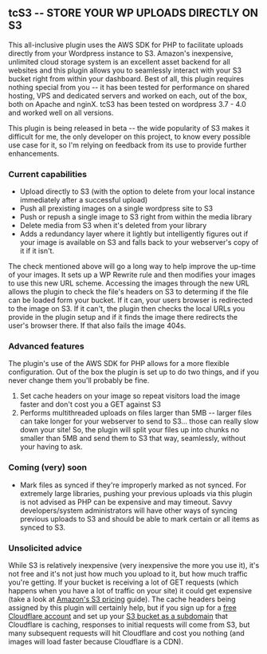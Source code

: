 <h2>tcS3 -- STORE YOUR WP UPLOADS DIRECTLY ON S3</h2>

This all-inclusive plugin uses the AWS SDK for PHP to facilitate uploads directly from your Wordpress instance to S3. Amazon's inexpensive, unlimited cloud storage system is an excellent asset backend for all websites and this plugin allows you to seamlessly interact with your S3 bucket right from within your dashboard. Best of all, this plugin requires nothing special from you -- it has been tested for performance on shared hosting, VPS and dedicated servers and worked on each, out of the box, both on Apache and nginX. tcS3 has been tested on wordpress 3.7 - 4.0 and worked well on all versions.

This plugin is being released in beta -- the wide popularity of S3 makes it difficult for me, the only developer on this project, to know every possible use case for it, so I'm relying on feedback from its use to provide further enhancements.

<h3>Current capabilities</h3>
<ul>
	<li> Upload directly to S3 (with the option to delete from your local instance immediately after a successful upload)
	<li> Push all prexisting images on a single wordpress site to S3
	<li> Push or repush a single image to S3 right from within the media library
	<li> Delete media from S3 when it's deleted from your library
	<li> Adds a redundancy layer where it lightly but intelligently figures out if your image is available on S3 and falls back to your webserver's copy of it if it isn't.
</ul>

The check mentioned above will go a long way to help improve the up-time of your images. It sets up a WP Rewrite rule and then modifies your images to use this new URL scheme. Accessing the images through the new URL allows the plugin to check the file's headers on S3 to determing if the file can be loaded form your bucket. If it can, your users browser is redirected to the image on S3. If it can't, the plugin then checks the local URLs you provide in the plugin setup and if it finds the image there redirects the user's browser there. If that also fails the image 404s.

<h3>Advanced features</h3>

The plugin's use of the AWS SDK for PHP allows for a more flexible configuration. Out of the box the plugin is set up to do two things, and if you never change them you'll probably be fine.

<ol>
	<li> Set cache headers on your image so repeat visitors load the image faster and don't cost you a GET against S3
	<li> Performs multithreaded uploads on files larger than 5MB -- larger files can take longer for your webserver to send to S3... those can really slow down your site! So, the plugin will split your files up into chunks no smaller than 5MB and send them to S3 that way, seamlessly, without your having to ask.
</ol>

<h3>Coming (very) soon</h3>
<ul>
	<li> Mark files as synced if they're improperly marked as not synced. For extremely large libraries, pushing your previous uploads via this plugin is not advised as PHP can be expensive and may timeout. Savvy developers/system administrators will have other ways of syncing previous uploads to S3 and should be able to mark certain or all items as synced to S3.
</ul>

<h3>Unsolicited advice</h3>
While S3 is relatively inexpensive (very inexpensive the more you use it), it's not free and it's not just how much you upload to it, but how much traffic you're getting. If your bucket is receiving a lot of GET requests (which happens when you have a lot of traffic on your site) it could get expensive (take a look at <a href="http://aws.amazon.com/s3/pricing/">Amazon's S3 pricing</a> guide). The cache headers being assigned by this plugin will certainly help, but if you sign up for a <a href="http://www.cloudflare.com">free Cloudflare account</a> and set up your <a href="http://docs.aws.amazon.com/AmazonS3/latest/dev/VirtualHosting.html">S3 bucket as a subdomain</a> that Cloudflare is caching, responses to initial requests will come from S3, but many subsequent requests will hit Cloudflare and cost you nothing (and images will load faster because Cloudflare is a CDN).
